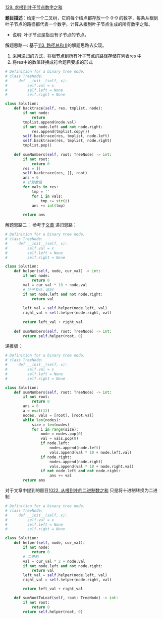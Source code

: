 [129. 求根到叶子节点数字之和](https://leetcode-cn.com/problems/sum-root-to-leaf-numbers/submissions/)

**题目描述**：给定一个二叉树，它的每个结点都存放一个 0-9 的数字，每条从根到叶子节点的路径都代表一个数字。计算从根到叶子节点生成的所有数字之和。
- 说明: 叶子节点是指没有子节点的节点。

解题思路一:
基于[113. 路径总和 II](https://leetcode-cn.com/problems/path-sum-ii/)的解题思路去实现。
1. 采用递归的方式，将根节点到所有叶子节点的路径存储在列表res 中
2. 将res中的数值转换成符合题目要求的形式

```python
# Definition for a binary tree node.
# class TreeNode:
#     def __init__(self, x):
#         self.val = x
#         self.left = None
#         self.right = None

class Solution:
    def backtrace(self, res, tmplist, node):
        if not node:
            return 
        tmplist.append(node.val)
        if not node.left and not node.right:
            res.append(tmplist.copy())
        self.backtrace(res, tmplist, node.left)
        self.backtrace(res, tmplist, node.right)
        tmplist.pop()
        
    def sumNumbers(self, root: TreeNode) -> int:
        if not root:
            return 0
        res = []
        self.backtrace(res, [], root)
        ans = 0
        # 计算数值
        for vals in res:
            tmp = ''
            for i in vals:
                tmp += str(i)
            ans += int(tmp)
            
        return ans
```
解题思路二：
参考于[文章](https://github.com/azl397985856/leetcode/blob/master/problems/129.sum-root-to-leaf-numbers.md)
递归思路：
```python
# Definition for a binary tree node.
# class TreeNode:
#     def __init__(self, x):
#         self.val = x
#         self.left = None
#         self.right = None

class Solution:
    def helper(self, node, cur_val) -> int:
        if not node:
            return 0
        val = cur_val * 10 + node.val
        # 叶子节点，返回
        if not node.left and not node.right:
            return val
        
        left_val = self.helper(node.left, val)
        right_val = self.helper(node.right, val)
        
        return left_val + right_val
    
    def sumNumbers(self, root: TreeNode) -> int:
        return self.helper(root, 0)    
```

递推版：
```python
# Definition for a binary tree node.
# class TreeNode:
#     def __init__(self, x):
#         self.val = x
#         self.left = None
#         self.right = None

class Solution:
    def sumNumbers(self, root: TreeNode) -> int:
        if not root:
            return 0
        ans = 0
        a = eval(12)
        nodes, vals = [root], [root.val]
        while len(nodes):
            size = len(nodes)
            for i in range(size):
                node = nodes.pop(0)
                val = vals.pop(0)
                if node.left:
                    nodes.append(node.left)
                    vals.append(val * 10 + node.left.val)
                if node.right:
                    nodes.append(node.right)
                    vals.append(val * 10 + node.right.val)
                if not node.left and not node.right:
                    ans += val
        return ans
```
对于文章中提到的题目[1022. 从根到叶的二进制数之和](https://leetcode-cn.com/problems/sum-of-root-to-leaf-binary-numbers/submissions/)
只是将十进制转换为二进制
```python
# Definition for a binary tree node.
# class TreeNode:
#     def __init__(self, x):
#         self.val = x
#         self.left = None
#         self.right = None

class Solution:
    def helper(self, node, cur_val):
        if not node:
            return 0
        # 二进制
        val = cur_val * 2 + node.val
        if not node.left and not node.right:
            return val
        left_val = self.helper(node.left, val)
        right_val = self.helper(node.right, val)

        return left_val + right_val

    def sumRootToLeaf(self, root: TreeNode) -> int:
        if not root:
            return 0
        return self.helper(root, 0)
```